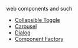 web components and such


 - [Collapsible Toggle](https://filamentgroup.github.io/wc-experiments/collapsible/)
 - [Carousel](https://filamentgroup.github.io/wc-experiments/snapper/) 
  - [Dialog](https://filamentgroup.github.io/wc-experiments/modal/) 
 - [Component Factory](https://filamentgroup.github.io/wc-experiments/factory/) 

